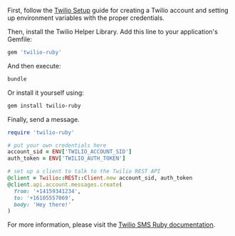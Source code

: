 First, follow the [Twilio Setup](twilio-setup.md) guide for creating a Twilio account and setting up environment variables with the proper credentials.

Then, install the Twilio Helper Library. Add this line to your application's Gemfile:

```bash
gem 'twilio-ruby'
```

And then execute:

```bash
bundle
```

Or install it yourself using:

```bash
gem install twilio-ruby
```

Finally, send a message.

```ruby
require 'twilio-ruby'

# put your own credentials here
account_sid = ENV['TWILIO_ACCOUNT_SID']
auth_token = ENV['TWILIO_AUTH_TOKEN']

# set up a client to talk to the Twilio REST API
@client = Twilio::REST::Client.new account_sid, auth_token
@client.api.account.messages.create(
  from: '+14159341234',
  to: '+16105557069',
  body: 'Hey there!'
)
```

For more information, please visit the [Twilio SMS Ruby documentation](https://www.twilio.com/docs/sms/quickstart/ruby).

